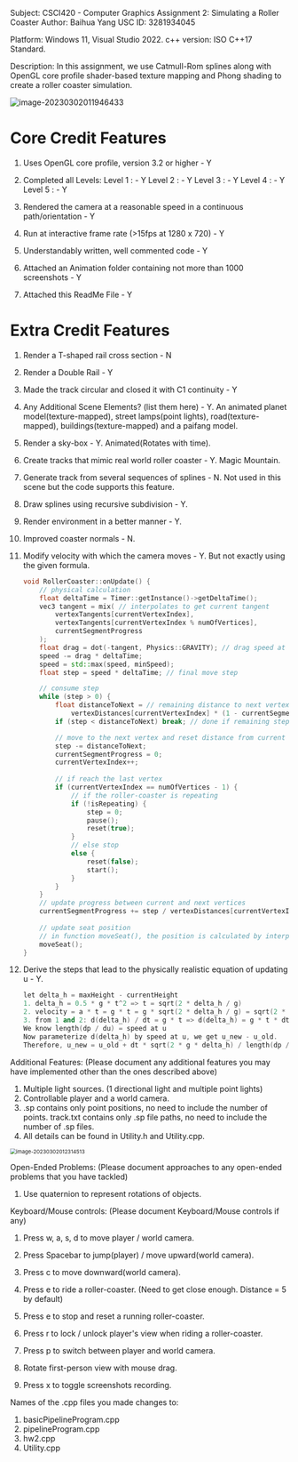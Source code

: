 Subject: CSCI420 - Computer Graphics 
Assignment 2: Simulating a Roller Coaster
Author: Baihua Yang
USC ID: 3281934045

Platform: Windows 11, Visual Studio 2022.
c++ version: ISO C++17 Standard.

Description: In this assignment, we use Catmull-Rom splines along with OpenGL core profile shader-based texture mapping and Phong shading to create a roller coaster simulation.

![image-20230302011946433](C:\Users\ybhba\AppData\Roaming\Typora\typora-user-images\image-20230302011946433.png)



Core Credit Features
======================

1. Uses OpenGL core profile, version 3.2 or higher - Y

2. Completed all Levels:
    Level 1 : - Y
    Level 2 : - Y
    Level 3 : - Y
    Level 4 : - Y
    Level 5 : - Y

3. Rendered the camera at a reasonable speed in a continuous path/orientation - Y

4. Run at interactive frame rate (>15fps at 1280 x 720) - Y

5. Understandably written, well commented code - Y

6. Attached an Animation folder containing not more than 1000 screenshots - Y

7. Attached this ReadMe File - Y



Extra Credit Features
======================

1. Render a T-shaped rail cross section - N

2. Render a Double Rail - Y

3. Made the track circular and closed it with C1 continuity - Y

4. Any Additional Scene Elements? (list them here) - Y. An animated planet model(texture-mapped), street lamps(point lights), road(texture-mapped), buildings(texture-mapped) and a paifang model.

5. Render a sky-box - Y. Animated(Rotates with time). 

6. Create tracks that mimic real world roller coaster - Y. Magic Mountain.

7. Generate track from several sequences of splines - N. Not used in this scene but the code supports this feature. 

8. Draw splines using recursive subdivision - Y.

9. Render environment in a better manner - Y.

10. Improved coaster normals - N.

11. Modify velocity with which the camera moves - Y. But not exactly using the given formula.

    ```c++
    void RollerCoaster::onUpdate() {
    	// physical calculation
    	float deltaTime = Timer::getInstance()->getDeltaTime();
    	vec3 tangent = mix( // interpolates to get current tangent
    		vertexTangents[currentVertexIndex],
    		vertexTangents[currentVertexIndex % numOfVertices],
    		currentSegmentProgress
    	);
    	float drag = dot(-tangent, Physics::GRAVITY); // drag speed at the given tangent
    	speed -= drag * deltaTime;
    	speed = std::max(speed, minSpeed);
    	float step = speed * deltaTime; // final move step
    
    	// consume step
    	while (step > 0) {
    		float distanceToNext = // remaining distance to next vertex
                vertexDistances[currentVertexIndex] * (1 - currentSegmentProgress); 
    		if (step < distanceToNext) break; // done if remaining step is not enough to move forward
    
    		// move to the next vertex and reset distance from current vertex
    		step -= distanceToNext;
    		currentSegmentProgress = 0;
    		currentVertexIndex++;
            
            // if reach the last vertex
    		if (currentVertexIndex == numOfVertices - 1) {
                // if the roller-coaster is repeating
    			if (!isRepeating) {
    				step = 0;
    				pause();
    				reset(true);
    			}
                // else stop
    			else {
    				reset(false);
    				start();
    			}
    		}
    	}
        // update progress between current and next vertices
    	currentSegmentProgress += step / vertexDistances[currentVertexIndex];
        
        // update seat position
        // in function moveSeat(), the position is calculated by interpolating the positions of current and next vertices by currentSegmentProgress
    	moveSeat();
    }
    ```

    

12. Derive the steps that lead to the physically realistic equation of updating u - Y.

    ```c++
    let delta_h = maxHeight - currentHeight
    1. delta_h = 0.5 * g * t^2 => t = sqrt(2 * delta_h / g)
    2. velocity = a * t = g * t = g * sqrt(2 * delta_h / g) = sqrt(2 * g * delta_h)
    3. from 1 and 2: d(delta_h) / dt = g * t => d(delta_h) = g * t * dt = dt * sqrt(2 * g * delta_h)
    We know length(dp / du) = speed at u
    Now parameterize d(delta_h) by speed at u, we get u_new - u_old.
    Therefore, u_new = u_old + dt * sqrt(2 * g * delta_h) / length(dp / du)
    ```

    

Additional Features: (Please document any additional features you may have implemented other than the ones described above)
1. Multiple light sources. (1 directional light and multiple point lights)
2. Controllable player and a world camera.
3. .sp contains only point positions, no need to include the number of points. track.txt contains only .sp file paths, no need to include the number of .sp files.
4. All details can be found in Utility.h and Utility.cpp. 

<img src="C:\Users\ybhba\AppData\Roaming\Typora\typora-user-images\image-20230302012314513.png" alt="image-20230302012314513" style="zoom:67%;" />

Open-Ended Problems: (Please document approaches to any open-ended problems that you have tackled)

1. Use quaternion to represent rotations of objects.

   

Keyboard/Mouse controls: (Please document Keyboard/Mouse controls if any)

1. Press w, a, s, d to move player / world camera.

2. Press Spacebar to jump(player) / move upward(world camera).

3. Press c to move downward(world camera).

4. Press e to ride a roller-coaster. (Need to get close enough. Distance = 5 by default)

5. Press e to stop and reset a running roller-coaster. 

6. Press r to lock / unlock player's view when riding a roller-coaster.

7. Press p to switch between player and world camera.

8. Rotate first-person view with mouse drag.

9. Press x to toggle screenshots recording. 

   

Names of the .cpp files you made changes to:

1. basicPipelineProgram.cpp
2. pipelineProgram.cpp
3. hw2.cpp
4. Utility.cpp